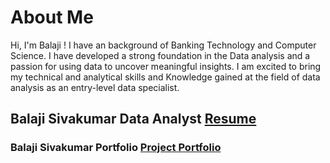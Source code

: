 # **About Me**

Hi, I'm Balaji ! I have an background of Banking Technology and Computer Science. I have developed a strong foundation in the Data analysis and a passion for using data to uncover meaningful insights. 
I am excited to bring my technical and analytical skills and Knowledge gained at the field of data analysis as an entry-level data specialist.


## Balaji Sivakumar Data Analyst [Resume](https://github.com/Bala171/Balaji-Sivakumar-Portfolio.github.io/blob/main/Balaji%20Sivakumar%20Resume.pdf)

### **Balaji Sivakumar Portfolio** [Project Portfolio](https://github.com/Bala171)


